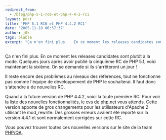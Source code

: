 ```yaml
---
redirect_from:
  - /blog/php-5-1-rc6-et-php-4-4-2-rc1
layout: post
title: 'PHP 5.1 RC6 et PHP 4.4.2 RC1'
date: '2005-11-18 06:57:37'
author: j0k
tags: blabla
excerpt: "Ça n'en fini plus.   En ce moment les releases candidates sont plutôt à la mode. Quelques jours après avoir publié la cinquième RC de PHP 5.1, voici maintenant la sixième. On se demande si ils s'arrêteront un jour !  \n  \nIl reste encore des problèmes au niveaux des références, tout ne fonctionne pas comme l'équipe de développement de PHP le souhaiterai. Il      …"
---
```


Ça n'en fini plus.   En ce moment les releases candidates sont plutôt à la mode. Quelques jours après avoir publié la cinquième RC de PHP 5.1, voici maintenant la sixième. On se demande si ils s'arrêteront un jour !

Il reste encore des problèmes au niveaux des références, tout ne fonctionne pas comme l'équipe de développement de PHP le souhaiterai. Il faut donc s'attendre à de nouvelles RC.

Quand à la future version de PHP 4.4.2, voici la toute première RC.   Pour voir la liste des nouvelles fonctionnalités, le [cvs de php.net](http://cvs.php.net/co.php/php-src/NEWS?r=1.1247.2.920.2.81) vous attends.   Cette version apporte de gros changements pour les utilisateurs d'Apache 2 utilisant le mod_rewrite. Des grosses erreurs avaient été reporté sur la version 4.4.1 et sont normalement corrigées sur cette RC.

Vous pouvez trouver toutes ces nouvelles versions sur le site de la team [PHP/QA](http://qa.php.net/).

